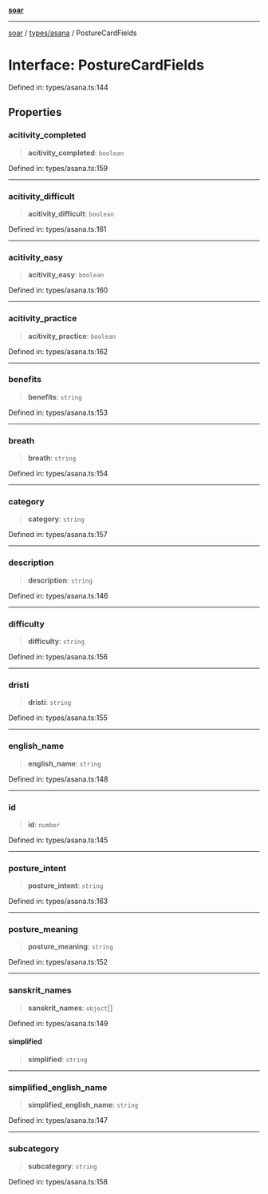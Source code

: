 [**soar**](../../../README.md)

***

[soar](../../../modules.md) / [types/asana](../README.md) / PostureCardFields

# Interface: PostureCardFields

Defined in: types/asana.ts:144

## Properties

### acitivity\_completed

> **acitivity\_completed**: `boolean`

Defined in: types/asana.ts:159

***

### acitivity\_difficult

> **acitivity\_difficult**: `boolean`

Defined in: types/asana.ts:161

***

### acitivity\_easy

> **acitivity\_easy**: `boolean`

Defined in: types/asana.ts:160

***

### acitivity\_practice

> **acitivity\_practice**: `boolean`

Defined in: types/asana.ts:162

***

### benefits

> **benefits**: `string`

Defined in: types/asana.ts:153

***

### breath

> **breath**: `string`

Defined in: types/asana.ts:154

***

### category

> **category**: `string`

Defined in: types/asana.ts:157

***

### description

> **description**: `string`

Defined in: types/asana.ts:146

***

### difficulty

> **difficulty**: `string`

Defined in: types/asana.ts:156

***

### dristi

> **dristi**: `string`

Defined in: types/asana.ts:155

***

### english\_name

> **english\_name**: `string`

Defined in: types/asana.ts:148

***

### id

> **id**: `number`

Defined in: types/asana.ts:145

***

### posture\_intent

> **posture\_intent**: `string`

Defined in: types/asana.ts:163

***

### posture\_meaning

> **posture\_meaning**: `string`

Defined in: types/asana.ts:152

***

### sanskrit\_names

> **sanskrit\_names**: `object`[]

Defined in: types/asana.ts:149

#### simplified

> **simplified**: `string`

***

### simplified\_english\_name

> **simplified\_english\_name**: `string`

Defined in: types/asana.ts:147

***

### subcategory

> **subcategory**: `string`

Defined in: types/asana.ts:158

